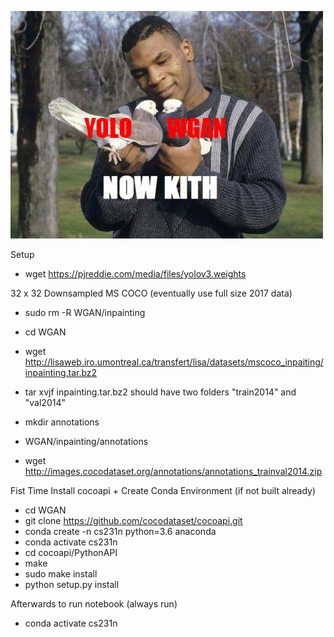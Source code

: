 ![kith](https://github.com/eldrickm/cs231n-finalproject-gan/blob/master/hUNAo-1.png)

Setup
- wget https://pjreddie.com/media/files/yolov3.weights

32 x 32 Downsampled MS COCO (eventually use full size 2017 data)
- sudo rm -R WGAN/inpainting
- cd WGAN
- wget http://lisaweb.iro.umontreal.ca/transfert/lisa/datasets/mscoco_inpaiting/inpainting.tar.bz2 
- tar xvjf inpainting.tar.bz2
should have two folders "train2014" and "val2014"

- mkdir annotations
- WGAN/inpainting/annotations
- wget http://images.cocodataset.org/annotations/annotations_trainval2014.zip

Fist Time Install cocoapi + Create Conda Environment (if not built already)
- cd WGAN
- git clone https://github.com/cocodataset/cocoapi.git
- conda create -n cs231n python=3.6 anaconda
- conda activate cs231n
- cd cocoapi/PythonAPI
- make
- sudo make install
- python setup.py install

Afterwards to run notebook (always run)
- conda activate cs231n
